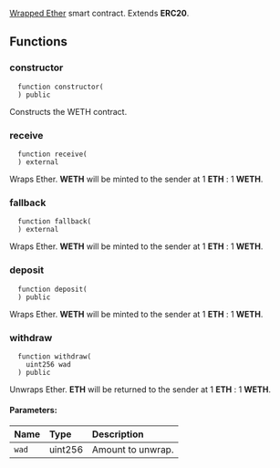 [Wrapped Ether](https://weth.io/) smart contract. Extends **ERC20**.


## Functions
### constructor
```solidity
  function constructor(
  ) public
```
Constructs the WETH contract.



### receive
```solidity
  function receive(
  ) external
```
Wraps Ether. **WETH** will be minted to the sender at 1 **ETH** : 1 **WETH**.



### fallback
```solidity
  function fallback(
  ) external
```
Wraps Ether. **WETH** will be minted to the sender at 1 **ETH** : 1 **WETH**.



### deposit
```solidity
  function deposit(
  ) public
```
Wraps Ether. **WETH** will be minted to the sender at 1 **ETH** : 1 **WETH**.



### withdraw
```solidity
  function withdraw(
    uint256 wad
  ) public
```
Unwraps Ether. **ETH** will be returned to the sender at 1 **ETH** : 1 **WETH**.


#### Parameters:
| Name | Type | Description                                                          |
| :--- | :--- | :------------------------------------------------------------------- |
|`wad` | uint256 | Amount to unwrap.

